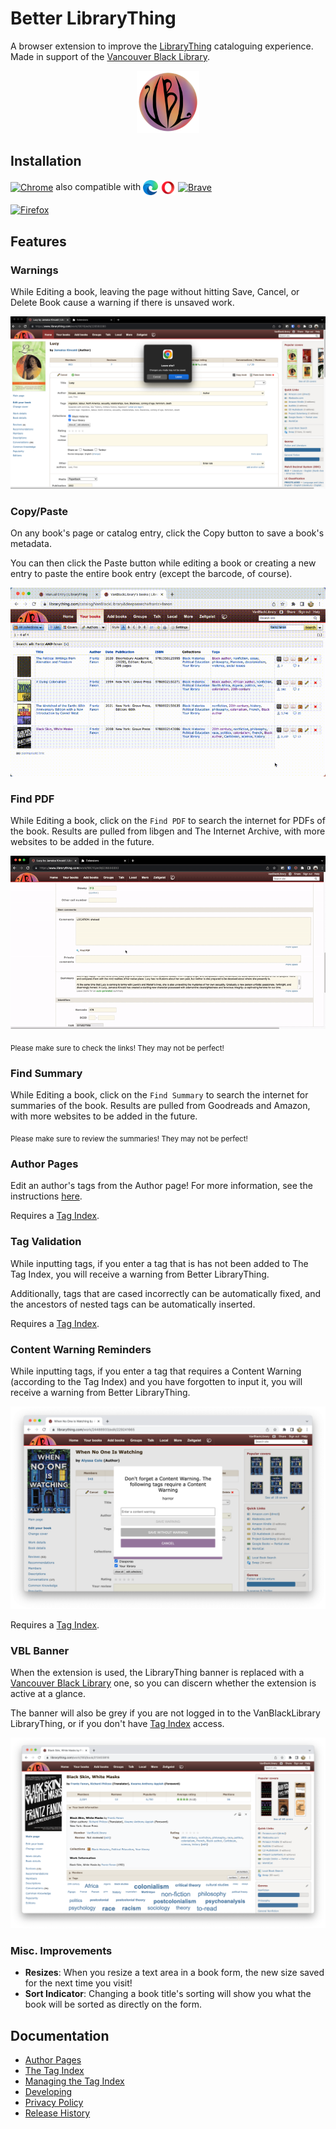 # Better LibraryThing

A browser extension to improve the [LibraryThing](https://www.librarything.com/) cataloguing experience. Made in support of the [Vancouver Black Library](https://www.vancouverblacklibrary.org/).

<p align="center">
	<img src="src/img/vbl.png" alt="vancouver black library" style="width: 100px; height: auto">
</p>

## Installation

[link-chrome]: https://chrome.google.com/webstore/detail/better-librarything/hbnlneckiahefebnpdhgpohonfkkcaln 'Version published on Chrome Web Store'
[link-firefox]: https://addons.mozilla.org/en-US/firefox/addon/betterlibrarything/ 'Version published on Mozilla Add-ons'

[<img src="https://raw.githubusercontent.com/alrra/browser-logos/90fdf03c/src/chrome/chrome.svg" width="48" alt="Chrome" valign="middle">][link-chrome] also compatible with [<img src="https://raw.githubusercontent.com/alrra/browser-logos/90fdf03c/src/edge/edge.svg" width="24" alt="Edge" valign="middle">][link-chrome] [<img src="https://raw.githubusercontent.com/alrra/browser-logos/90fdf03c/src/opera/opera.svg" width="24" alt="Opera" valign="middle">][link-chrome] [<img src="https://raw.githubusercontent.com/alrra/browser-logos/90fdf03c/src/brave/brave.svg" width="24" alt="Brave" valign="middle">][link-chrome]

[<img src="https://raw.githubusercontent.com/alrra/browser-logos/90fdf03c/src/firefox/firefox.svg" width="48" alt="Firefox" valign="middle">][link-firefox]

## Features

### Warnings

While Editing a book, leaving the page without hitting Save, Cancel, or Delete Book cause a warning if there is unsaved work.

<img src="docs/img/warning.png" alt="warning">

### Copy/Paste

On any book's page or catalog entry, click the Copy button to save a book's metadata.

You can then click the Paste button while editing a book or creating a new entry
to paste the entire book entry (except the barcode, of course).

<img src="docs/img/copy.gif" alt="warning">

### Find PDF

While Editing a book, click on the `Find PDF` to search the internet for PDFs of the book.
Results are pulled from libgen and The Internet Archive, with more websites to be added in the future.

<img src="docs/img/pdf.gif" alt="find pdf flow gif">

<sub>Please make sure to check the links! They may not be perfect!</sub>

### Find Summary

While Editing a book, click on the `Find Summary` to search the internet for summaries of the book.
Results are pulled from Goodreads and Amazon, with more websites to be added in the future.

<sub>Please make sure to review the summaries! They may not be perfect!</sub>

### Author Pages

Edit an author's tags from the Author page! For more information, see the instructions [here](./docs/librarian/authors.md).

Requires a [Tag Index](./docs/librarian/tag-index.md).

### Tag Validation

While inputting tags, if you enter a tag that is has not been added to The Tag Index, you will receive a warning from Better LibraryThing.

Additionally, tags that are cased incorrectly can be automatically fixed, and the ancestors of nested tags can be automatically inserted.

Requires a [Tag Index](./docs/librarian/tag-index.md).

### Content Warning Reminders

While inputting tags, if you enter a tag that requires a Content Warning (according to the Tag Index) and you have forgotten to input it, you will receive a warning from Better LibraryThing.

<img src="docs/img/content-warning.png" alt="forgotten content warning modal">

Requires a [Tag Index](./docs/librarian/tag-index.md).

### VBL Banner

When the extension is used, the LibraryThing banner is replaced with a [Vancouver Black Library](https://www.vancouverblacklibrary.org/) one, so you can discern whether the extension is active at a glance.

The banner will also be grey if you are not logged in to the VanBlackLibrary LibraryThing, or if you don't have [Tag Index](./docs/librarian/tag-index.md) access.

<img src="docs/img/banner.png" alt="banner">

### Misc. Improvements
- **Resizes**: When you resize a text area in a book form, the new size saved for the next time you visit!
- **Sort Indicator**: Changing a book title's sorting will show you what the book will be sorted as directly on the form.

## Documentation

- [Author Pages](./docs/librarian/authors.md)
- [The Tag Index](./docs/librarian/tag-index.md)
- [Managing the Tag Index](./docs/librarian/tag-index-management.md)
- [Developing](./docs/developer/README.md)
- [Privacy Policy](./docs/misc/privacy-policy.md)
- [Release History](https://github.com/braxtonhall/library-thing/releases)
